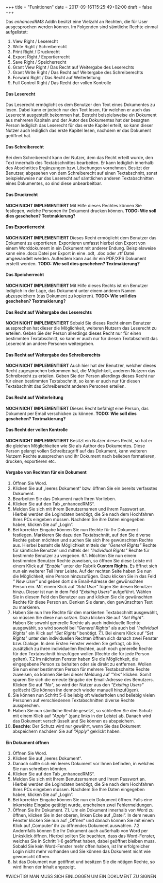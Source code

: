 +++
title = "Funktionen"
date = 2017-09-16T15:25:49+02:00
draft = false
+++






Das *enhancedRMS* AddIn besitzt eine Vielzahl an Rechten, die für User ausgesprochen werden können. Im Folgenden sind sämtliche Rechte einmal aufgelistet:

1. View Right / Leserecht
2. Write Right / Schreiberecht
3. Print Right / Druckrecht
4. Export Right / Exportierrecht
5. Save Right / Speicherrecht
6. Grant View Right / Das Recht auf Weitergabe des Leserechts
7. Grant Write Right / Das Recht auf Weitergabe des Schreiberechts
8. Forward Right / Das Recht auf Weiterleitung
9. Full Control Right / Das Recht der vollen Kontrolle

#### Das Leserecht

Das Leserecht ermöglicht es dem Benutzer den Text eines Dokumentes zu lesen. Dabei kann er jedoch nur den Text lesen, für welchen er auch das Leserecht ausgestellt bekommen hat. Besteht beispielsweise ein Dokument aus mehreren Kapiteln und der Autor des Dokumentes hat der besagten Person lediglich das Leserecht für das erste Kapitel erteilt, so kann dieser Nutzer auch lediglich das erste Kapitel lesen, nachdem er das Dokument geöffnet hat.

#### Das Schreiberecht

Bei dem Schreiberecht kann der Nutzer, dem das Recht erteilt wurde, den Text innerhalb des Textabschnittes bearbeiten. Er kann lediglich innerhalb des Abschnittes Ergänzungen bzw. Löschungen vornehmen. Besitzt der Benutzer, abgesehen von dem Schreiberecht auf einen Textabschnitt, sonst beispielsweise nur das Leserecht auf sämtlichen anderen Textabschnitten eines Dokumentes, so sind diese unbearbeitbar.

#### Das Druckrecht

**NOCH NICHT IMPLEMENTIERT**
Mit Hilfe dieses Rechtes können Sie festlegen, welche Personen ihr Dokument drucken können. 
**TODO: Wie soll dies geschehen? Textmakierung?**

#### Das Exportierrecht

**NOCH NICHT IMPLEMENTIERT**
Dieses Recht ermöglicht dem Benutzer das Dokument zu exportieren. Exportieren umfasst hierbei den Export von einem Worddokument in ein Dokument mit anderer Endung. Beispielsweise kann eine .docx Datei per Export in eine .odt, .doc oder .rtf Datei umgewandelt werden. Außerdem kann aus ihr ein PDF/XPS Dokument erstellt werden.
**TODO: Wie soll dies geschehen? Textmakierung?**

#### Das Speicherrecht

**NOCH NICHT IMPLEMENTIERT**
Mit Hilfe dieses Rechts ist ein Benutzer lediglich in der Lage, das Dokument unter einem anderen Namen abzuspeichern (das Dokument zu kopieren).
**TODO: Wie soll dies geschehen? Textmakierung?**

#### Das Recht auf Weitergabe des Leserechts

**NOCH NICHT IMPLEMENTIERT**
Sobald Sie dieses Recht einem Benutzer aussprechen hat dieser die Möglichkeit, weiteren Nutzern das Leserecht zu erteilen. Geben Sie der Person allerdings dieses Recht nur für einen bestimmten Textabschnitt, so kann er auch nur für diesen Textabschnitt das Leserecht an andere Personen weitergeben.


#### Das Recht auf Weitergabe des Schreiberechts

**NOCH NICHT IMPLEMENTIERT**
Auch hier hat der Benutzer, welcher dieses Recht zugesprochen bekommen hat, die Möglichkeit, anderen Nutzern das Schreibrecht zu erteilen. Geben Sie der Person allerdings dieses Recht nur für einen bestimmten Textabschnitt, so kann er auch nur für diesen Textabschnitt das Schreiberecht anderen Personen erteilen.

#### Das Recht auf Weiterleitung

**NOCH NICHT IMPLEMENTIERT**
Dieses Recht befähigt eine Person, das Dokument per Email verschicken zu können. 
**TODO: Wie soll dies geschehen? Textmakierung?**

#### Das Recht der vollen Kontrolle


**NOCH NICHT IMPLEMENTIERT**
Besitzt ein Nutzer dieses Recht, so hat er die gleichen Möglichkeiten wie Sie als Author des Dokumentes. Diese Person gelangt vollen Schreibzugriff auf das Dokument, kann weiteren Nutzern Rechte aussprechen und ihr Dokument nach belieben formatieren, drucken, exportieren etc. 




#### Vergabe von Rechten für ein Dokument
1. Öffnen Sie Word.
2. Klicken Sie auf „leeres Dokument“ bzw. öffnen Sie ein bereits verfasstes Dokument.
3. Bearbeiten Sie das Dokument nach Ihren Vorlieben.
4. Klicken Sie auf den Tab „enhancedRMS“.
5. Melden Sie sich mit ihrem Benutzernamen und ihrem Passwort an. Hierbei werden die Logindaten benötigt, die Sie nach dem Hochfahren Ihres PCs eingeben müssen.  Nachdem Sie ihre Daten eingegeben haben, klicken Sie auf „Login“.
6. Bei korrekter Eingabe können Sie nun Rechte für Ihr Dokument festlegen. Markieren Sie dazu den Textabschnitt, auf den Sie diverse Rechte geben möchten und suchen Sie sich Ihre gewünschten Rechte aus. Hierbei besteht die Möglichkeit mittels der *"General Rights"* Rechte für sämtliche Benutzer und mittels der *"Individual Rights"* Rechte für bestimmte Benutzer zu vergeben.
6.1. Möchten Sie nun einem bestimmten Benutzer Rechte zuweisen, so öffnen Sie diese Leiste mit einem Klick auf *"Enable"* unter der Rubrik **Custom Rights**. Es öffnet sich nun ein weiterer Teil Ihrer Leiste. Auf der rechten Seite haben Sie nun die Möglichkeit, eine Person hinzuzufügen. Dazu klicken Sie in das Feld *" New User"* und geben dort die Email-Adresse der gewünschten Person ein. Mit einem Klick auf *"Add User"* fügen Sie diesen Benutzer hinzu. Dieser ist nun in dem Feld *"Existing Users"* aufgeführt. Wählen Sie in diesem Feld den Benutzer aus und klicken Sie die gewünschten Rechte für diese Person an. Denken Sie daran, den gewünschten Text zu markieren.
7. Haben Sie nun Ihre Rechte für den markierten Textabschnitt ausgewählt, so müssen Sie diese nun *setzen*. Dazu klicken Sie auf *"Set Right"*. Haben Sie sowohl generelle Rechte als auch individuelle Rechte ausgewählt, so wird sowohl bei *"General Rights"* als auch bei *"Individual Rights"* ein Klick auf *"Set Rights"* benötigt.
7.1. Bei einem Klick auf *"Set Rights"* unter den individuellen Rechten öffnen sich danach zwei Fenster bzw. Dialoge. In dem Ersten Fenster werden Sie gefragt, ob Sie, zusätzlich zu ihren individuellen Rechten, auch noch generelle Rechte für den Textabschnitt hinzufügen wollen (Rechte die für jede Person gelten).
7.2 Im nächsten Fenster haben Sie die Möglichkeit, die eingegebene Person zu behalten oder sie direkt zu entfernen. Wollen Sie nun einer bestimmten Person für mehrere Textabschnitte Rechte zuweisen, so können Sie bei dieser Meldung auf *"Yes"* klicken. Somit sparen Sie sich die erneute Eingabe der Email-Adresse des Benutzers. Klicken Sie auf *"No"*, so wird der Nutzer aus den *"Existing Users"* gelöscht (Sie können Ihn dennoch wieder manuell hinzufügen).
8. Sie können nun Schritt 5-6 beliebig oft wiederholen und beliebig vielen Personen auf verschiedenen Textabschnitten diverse Rechte aussprechen. 
9. Haben Sie nun sämtliche Rechte gesetzt, so schließen Sie den Schutz mit einem Klick auf *"Apply"* (ganz links in der Leiste) ab. Danach wird das Dokument verschlüsselt und Sie können es abspeichern.
10. **Beachte**: Der Schutz wird nur gewährt, wenn Sie das Dokument abspeichern nachdem Sie auf *"Apply"* geklickt haben.


#### Ein Dokument öffnen

1. Öffnen Sie Word.
2. Klicken Sie auf „leeres Dokument“.
3. Danach sollte sich ein leeres Dokument vor Ihnen befinden, in welches Sie nun schreiben könnten.
4. Klicken Sie auf den Tab „enhancedRMS“.
5. Melden Sie sich mit Ihrem Benutzernamen und Ihrem Passwort an. Hierbei werden die Logindaten benötigt, die Sie nach dem Hochfahren Ihres PCs eingeben müssen.  Nachdem Sie Ihre Daten eingegeben haben, klicken Sie auf „Login“.
6. Bei korrekter Eingabe können Sie nun ein Dokument öffnen. Falls eine inkorrekte Eingabe getätigt wurde, erscheinen zwei Fehlermeldungen.
7. Öffnen Sie Ihr Dokument.
7.1. Um ein Dokument innerhalb von Word zu öffnen, klicken Sie in der oberen, linken Ecke auf „Datei“. In dem neuen Fenster klicken Sie nun auf „Öffnen“ und danach können Sie mit einem Klick auf ‚Computer‘ ihr zu öffnendes Dokument auswählen.
7.2 Andernfalls können Sie Ihr Dokument auch außerhalb von Word per Linksklick öffnen. Hierbei sollten Sie beachten, dass das Word-Fenster, welches Sie in Schritt 1-6 geöffnet haben, dabei geöffnet bleiben muss. Sobald Sie kein Word-Fenster mehr offen haben, ist Ihr erfolgreicher Login nicht mehr vorhanden und Sie können das Dokument nicht wie gewünscht öffnen.
8. Ist das Dokument nun geöffnet und besitzen Sie die nötigen Rechte, so wird Ihnen der Inhalt angezeigt.



#WICHTIG! MAN MUSS SICH EINLOGGEN UM EIN DOKUMENT ZU SIGNEN
